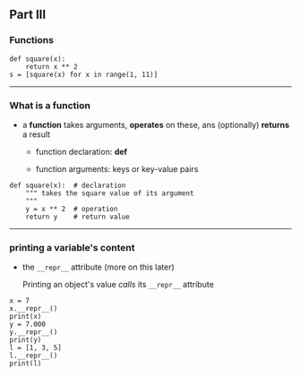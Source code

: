## Part III
### Functions

~~~~{.python}
def square(x):
    return x ** 2
s = [square(x) for x in range(1, 11)]
~~~~

---

### What is a function

* a __function__ takes arguments, __operates__ on these, ans (optionally) __returns__ a result

  * function declaration: __def__

  * function arguments: keys or key-value pairs

~~~~{.python}
def square(x):  # declaration
    """ takes the square value of its argument
    """
    y = x ** 2  # operation
    return y    # return value
~~~~

---

### printing a variable's content

* the `__repr__` attribute (more on this later)

  Printing an object's value _calls_ its `__repr__` attribute

~~~~{.python}
x = 7
x.__repr__()
print(x)
y = 7.000
y.__repr__()
print(y)
l = [1, 3, 5]
l.__repr__()
print(l)
~~~~
